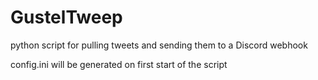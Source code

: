 # GustelTweep
python script for pulling tweets and sending them to a Discord webhook

config.ini will be generated on first start of the script
